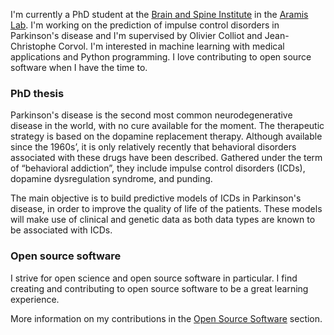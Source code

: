 I'm currently a PhD student at the
[Brain and Spine Institute](https://icm-institute.org/en/)
in the [Aramis Lab](https://www.aramislab.fr).
I'm working on the prediction of impulse control disorders in Parkinson's
disease and I'm supervised by Olivier Colliot and Jean-Christophe Corvol.
I'm interested in machine learning with medical applications and Python
programming. I love contributing to open source software when I have the time
to.


### PhD thesis

Parkinson's disease is the second most common neurodegenerative disease in
the world, with no cure available for the moment. The therapeutic strategy is
based on the dopamine replacement therapy. Although available since the 1960s’,
it is only relatively recently that behavioral disorders associated with these
drugs have been described. Gathered under the term of “behavioral addiction”,
they include impulse control disorders (ICDs), dopamine dysregulation syndrome,
and punding.

The main objective is to build predictive models of ICDs in Parkinson's disease,
in order to improve the quality of life of the patients. These models will
make use of clinical and genetic data as both data types are known to be
associated with ICDs.


### Open source software

I strive for open science and open source software in particular.
I find creating and contributing to open source software to be a great
learning experience.

More information on my contributions in the
[Open Source Software](/open_source_software.md) section.

